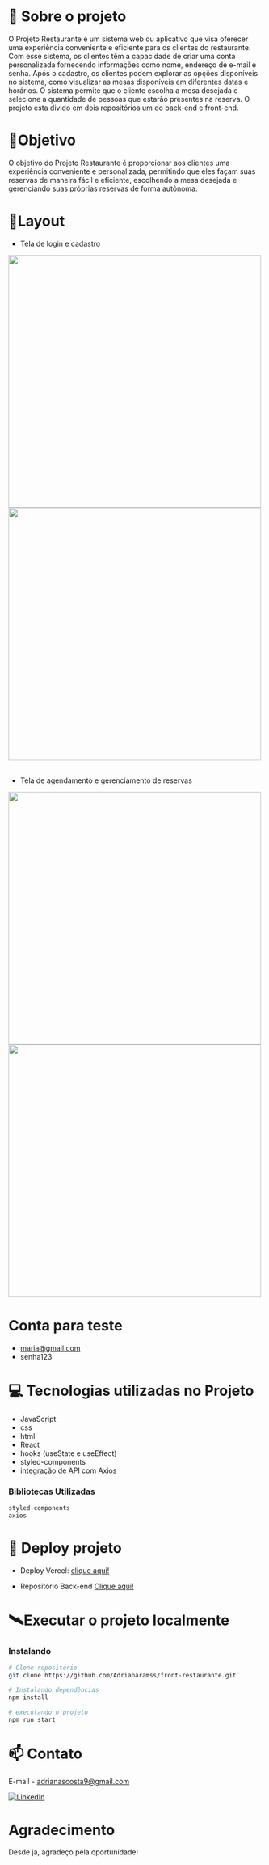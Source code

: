 # 📖 Sobre o projeto
O Projeto Restaurante é um sistema web ou aplicativo que visa oferecer uma experiência conveniente e eficiente para os clientes do restaurante. Com esse sistema, os clientes têm a capacidade de criar uma conta personalizada fornecendo informações como nome, endereço de e-mail e senha.
Após o cadastro, os clientes podem explorar as opções disponíveis no sistema, como visualizar as mesas disponíveis em diferentes datas e horários. O sistema permite que o cliente escolha a mesa desejada e selecione a quantidade de pessoas que estarão presentes na reserva. O projeto esta divido em dois repositórios um do back-end e front-end.

# 🎯Objetivo 
O objetivo do Projeto Restaurante é proporcionar aos clientes uma experiência conveniente e personalizada, permitindo que eles façam suas reservas de maneira fácil e eficiente, escolhendo a mesa desejada e gerenciando suas próprias reservas de forma autônoma.

# 📱Layout 

- Tela de login e cadastro

<div align="left" > 
  <img height="500" src="https://github.com/Adrianaramss/front-resta/assets/111310311/a2f42b79-5adb-424f-b244-8c572ecdac66png"/>
  <img height="500" src="https://github.com/Adrianaramss/front-resta/assets/111310311/10759ce6-fe70-4d74-9336-54a91061e2b2png"/>


  </div>
  </br>

  - Tela de agendamento e gerenciamento de reservas 
  
<div align="left" > 
<img height="500" src="https://github.com/Adrianaramss/front-resta/assets/111310311/efbe0438-21c7-4467-9359-206d9cd5086apng"/>
<img height="500" src="https://github.com/Adrianaramss/front-resta/assets/111310311/18aa859e-bc03-4ddc-87ea-6e19167a9ed6png"/>

  

  
  </div>

# Conta para teste 
- maria@gmail.com
- senha123
# 💻 Tecnologias utilizadas no Projeto

- JavaScript
- css
- html
- React
- hooks (useState e useEffect)
- styled-components
- integração de API com Axios

### Bibliotecas Utilizadas

```bash
styled-components
axios
```


# 🔗 Deploy projeto
- Deploy Vercel: [clique aqui!](https://projeto-restaurante-zeta.vercel.app/)

- Repositório Back-end
[Clique aqui!](https://github.com/Adrianaramss/Back-restaurante)

# 🛰Executar o projeto localmente
### Instalando
```bash
# Clone repositório
git clone https://github.com/Adrianaramss/front-restaurante.git

# Instalando dependências
npm install

# executando o projeto
npm run start
```
# 📫 Contato
E-mail - adrianascosta9@gmail.com

[![LinkedIn](https://img.shields.io/badge/LinkedIn-0077B5?style=for-the-badge&logo=linkedin&logoColor=white)](https://www.linkedin.com/in/adriana-ramss/)

# Agradecimento 
Desde já, agradeço pela oportunidade!
